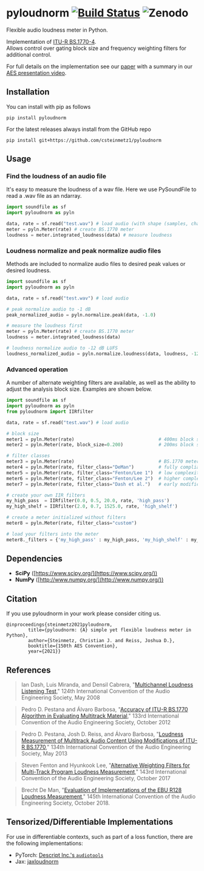 # pyloudnorm  [![Build Status](https://travis-ci.org/csteinmetz1/pyloudnorm.svg?branch=master)](https://travis-ci.org/csteinmetz1/pyloudnorm) ![Zenodo](https://zenodo.org/badge/DOI/10.5281/zenodo.3551801.svg)
Flexible audio loudness meter in Python. 

Implementation of [ITU-R BS.1770-4](https://www.itu.int/dms_pubrec/itu-r/rec/bs/R-REC-BS.1770-4-201510-I!!PDF-E.pdf). <br/>
Allows control over gating block size and frequency weighting filters for additional control. 

For full details on the implementation see our [paper](https://csteinmetz1.github.io/pyloudnorm-eval/paper/pyloudnorm_preprint.pdf) with a summary in our [AES presentation video](https://www.youtube.com/watch?v=krSJpQ3d4gE).

## Installation
You can install with pip as follows
```
pip install pyloudnorm
```

For the latest releases always install from the GitHub repo
```
pip install git+https://github.com/csteinmetz1/pyloudnorm
```
## Usage

### Find the loudness of an audio file
It's easy to measure the loudness of a wav file. 
Here we use PySoundFile to read a .wav file as an ndarray.
```python
import soundfile as sf
import pyloudnorm as pyln

data, rate = sf.read("test.wav") # load audio (with shape (samples, channels))
meter = pyln.Meter(rate) # create BS.1770 meter
loudness = meter.integrated_loudness(data) # measure loudness
```

### Loudness normalize and peak normalize audio files
Methods are included to normalize audio files to desired peak values or desired loudness.
```python
import soundfile as sf
import pyloudnorm as pyln

data, rate = sf.read("test.wav") # load audio

# peak normalize audio to -1 dB
peak_normalized_audio = pyln.normalize.peak(data, -1.0)

# measure the loudness first 
meter = pyln.Meter(rate) # create BS.1770 meter
loudness = meter.integrated_loudness(data)

# loudness normalize audio to -12 dB LUFS
loudness_normalized_audio = pyln.normalize.loudness(data, loudness, -12.0)
```

### Advanced operation
A number of alternate weighting filters are available, as well as the ability to adjust the analysis block size. 
Examples are shown below.
```python
import soundfile as sf
import pyloudnorm as pyln
from pyloudnorm import IIRfilter

data, rate = sf.read("test.wav") # load audio

# block size
meter1 = pyln.Meter(rate)                               # 400ms block size
meter2 = pyln.Meter(rate, block_size=0.200)             # 200ms block size

# filter classes
meter3 = pyln.Meter(rate)                               # BS.1770 meter
meter4 = pyln.Meter(rate, filter_class="DeMan")         # fully compliant filters  
meter5 = pyln.Meter(rate, filter_class="Fenton/Lee 1")  # low complexity improvement by Fenton and Lee
meter6 = pyln.Meter(rate, filter_class="Fenton/Lee 2")  # higher complexity improvement by Fenton and Lee
meter7 = pyln.Meter(rate, filter_class="Dash et al.")   # early modification option

# create your own IIR filters
my_high_pass  = IIRfilter(0.0, 0.5, 20.0, rate, 'high_pass')
my_high_shelf = IIRfilter(2.0, 0.7, 1525.0, rate, 'high_shelf')

# create a meter initialized without filters
meter8 = pyln.Meter(rate, filter_class="custom")

# load your filters into the meter
meter8._filters = {'my_high_pass' : my_high_pass, 'my_high_shelf' : my_high_shelf}

```

## Dependencies
- **SciPy** ([https://www.scipy.org/](https://www.scipy.org/))
- **NumPy** ([http://www.numpy.org/](http://www.numpy.org/))


## Citation
If you use pyloudnorm in your work please consider citing us.
```
@inproceedings{steinmetz2021pyloudnorm,
        title={pyloudnorm: {A} simple yet flexible loudness meter in Python},
        author={Steinmetz, Christian J. and Reiss, Joshua D.},
        booktitle={150th AES Convention},
        year={2021}}
```

## References

> Ian Dash, Luis Miranda, and Densil Cabrera, "[Multichannel Loudness Listening Test](http://www.aes.org/e-lib/browse.cfm?elib=14581),"
> 124th International Convention of the Audio Engineering Society, May 2008

> Pedro D. Pestana and Álvaro Barbosa, "[Accuracy of ITU-R BS.1770 Algorithm in Evaluating Multitrack Material](http://www.aes.org/e-lib/online/browse.cfm?elib=16608),"
> 133rd International Convention of the Audio Engineering Society, October 2012

> Pedro D. Pestana, Josh D. Reiss, and Álvaro Barbosa, "[Loudness Measurement of Multitrack Audio Content Using Modifications of ITU-R BS.1770](http://www.aes.org/e-lib/browse.cfm?elib=16714),"
> 134th International Convention of the Audio Engineering Society, May 2013

> Steven Fenton and Hyunkook Lee, "[Alternative Weighting Filters for Multi-Track Program Loudness Measurement](http://www.aes.org/e-lib/browse.cfm?elib=19215),"
> 143rd International Convention of the Audio Engineering Society, October 2017

> Brecht De Man, "[Evaluation of Implementations of the EBU R128 Loudness Measurement](http://www.aes.org/e-lib/browse.cfm?elib=19790)," 
> 145th International Convention of the Audio Engineering Society, October 2018. 

## Tensorized/Differentiable Implementations

For use in differentiable contexts, such as part of a loss function, there are the following implementations:
- PyTorch: [Descript Inc.'s `audiotools`](https://github.com/descriptinc/audiotools/blob/master/audiotools/core/loudness.py)
- Jax: [jaxloudnorm](https://github.com/boris-kuz/jaxloudnorm)
